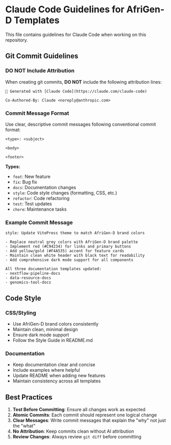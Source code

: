 # Claude Code Guidelines for AfriGen-D Templates

This file contains guidelines for Claude Code when working on this repository.

## Git Commit Guidelines

### DO NOT Include Attribution

When creating git commits, **DO NOT** include the following attribution lines:

```
🤖 Generated with [Claude Code](https://claude.com/claude-code)

Co-Authored-By: Claude <noreply@anthropic.com>
```

### Commit Message Format

Use clear, descriptive commit messages following conventional commit format:

```
<type>: <subject>

<body>

<footer>
```

**Types:**
- `feat`: New feature
- `fix`: Bug fix
- `docs`: Documentation changes
- `style`: Code style changes (formatting, CSS, etc.)
- `refactor`: Code refactoring
- `test`: Test updates
- `chore`: Maintenance tasks

### Example Commit Message

```
style: Update VitePress theme to match AfriGen-D brand colors

- Replace neutral grey colors with AfriGen-D brand palette
- Implement red (#C94234) for links and primary buttons
- Add yellow/gold (#F4A535) accent for feature cards
- Maintain clean white header with black text for readability
- Add comprehensive dark mode support for all components

All three documentation templates updated:
- nextflow-pipeline-docs
- data-resource-docs
- genomics-tool-docs
```

## Code Style

### CSS/Styling
- Use AfriGen-D brand colors consistently
- Maintain clean, minimal design
- Ensure dark mode support
- Follow the Style Guide in README.md

### Documentation
- Keep documentation clear and concise
- Include examples where helpful
- Update README when adding new features
- Maintain consistency across all templates

## Best Practices

1. **Test Before Committing**: Ensure all changes work as expected
2. **Atomic Commits**: Each commit should represent one logical change
3. **Clear Messages**: Write commit messages that explain the "why" not just the "what"
4. **No Attribution**: Keep commits clean without AI attribution
5. **Review Changes**: Always review `git diff` before committing
